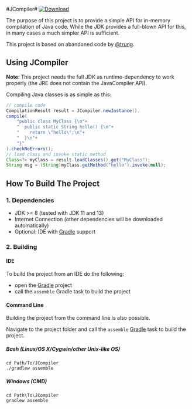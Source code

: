 #JCompiler#
[ ![Download](https://api.bintray.com/packages/miho/JCompiler/JCompiler/images/download.svg) ](https://bintray.com/miho/JCompiler/JCompiler/_latestVersion)

The purpose of this project is to provide a simple API for in-memory compilation of Java code. While the JDK provides a full-blown API for this, in many cases a much simpler API is sufficient.

This project is based on abandoned code by [@trung](https://github.com/trung/InMemoryJavaCompiler).

## Using JCompiler

**Note**: This project needs the full JDK as runtime-dependency to work properly (the JRE does not contain the JavaCompiler API).

Compiling Java classes is as simple as this:

```java
// compile code
CompilationResult result = JCompiler.newInstance().
compile(
    "public class MyClass {\n"+
    "  public static String hello() {\n"+
    "    return \"hello\";\n"+
    "  }\n"+
    "}"
).checkNoErrors();
// load class and invoke static method
Class<?> myClass = result.loadClasses().get("MyClass");    
String msg = (String)myClass.getMethod("hello").invoke(null);          
```

## How To Build The Project

### 1. Dependencies

- JDK >= 8 (tested with JDK 11 and 13)
- Internet Connection (other dependencies will be downloaded automatically)
- Optional: IDE with [Gradle](http://www.gradle.org/) support

### 2. Building

#### IDE

To build the project from an IDE do the following:

- open the  [Gradle](http://www.gradle.org/) project
- call the `assemble` Gradle task to build the project

#### Command Line

Building the project from the command line is also possible.

Navigate to the project folder and call the `assemble` [Gradle](http://www.gradle.org/)
task to build the project.

##### Bash (Linux/OS X/Cygwin/other Unix-like OS)

    cd Path/To/JCompiler
    ./gradlew assemble
    
##### Windows (CMD)

    cd Path\To\JCompiler
    gradlew assemble

